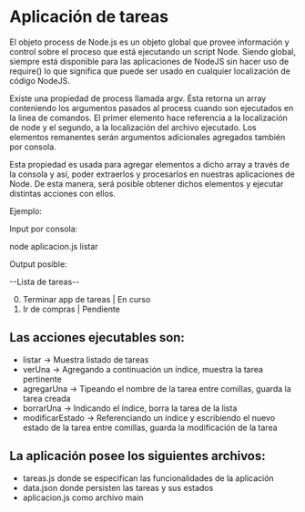 # Aplicación de tareas

El objeto process de Node.js es un objeto global que provee información y control sobre el proceso que está ejecutando un script Node.
Siendo global, siempre está disponible para las aplicaciones de NodeJS sin hacer uso de require() lo que significa que puede ser usado en cualquier localización de código NodeJS.

Existe una propiedad de process llamada argv. Ésta retorna un array conteniendo los argumentos pasados al process cuando son ejecutados en la linea de comandos.
El primer elemento hace referencia a la localización de node y el segundo, a la localización del archivo ejecutado. Los elementos remanentes serán argumentos adicionales agregados también por consola.

Esta propiedad es usada para agregar elementos a dicho array a través de la consola y así, poder extraerlos y procesarlos en nuestras aplicaciones de Node. De esta manera, será posible obtener dichos elementos y ejecutar distintas acciones con ellos.

Ejemplo: 

Input por consola:

node aplicacion.js listar

Output posible:

--Lista de tareas--

0) Terminar app de tareas | En curso
1) Ir de compras | Pendiente

## Las acciones ejecutables son:
 * listar -> Muestra listado de tareas
 * verUna -> Agregando a continuación un índice, muestra la tarea pertinente
 * agregarUna -> Tipeando el nombre de la tarea entre comillas, guarda la tarea creada
 * borrarUna -> Indicando el índice, borra la tarea de la lista
 * modificarEstado -> Referenciando un índice y escribiendo el nuevo estado de la tarea entre comillas, guarda la modificación de la tarea

 ## La aplicación posee los siguientes archivos:
 - tareas.js donde se especifican las funcionalidades de la aplicación
 - data.json donde persisten las tareas y sus estados
 - aplicacion.js como archivo main





